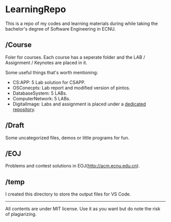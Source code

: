# LearningRepo

This is a repo of my codes and learning materials during while taking the bachelor's degree of Software Engineering in ECNU.

## /Course

Foler for courses. Each course has a seperate folder and the LAB / Assignment / Keynotes are placed in it.

Some useful things that's worth mentioning:

- CS:APP: 5 Lab solution for CSAPP.
- OSConecpts: Lab report and modified version of pintos.
- DatabaseSystem: 5 LABs.
- ComputerNetwork: 5 LABs.
- DigitalImage: Labs and assignment is placed under a [dedicated repository](https://github.com/BillChen2K/DigitalImage).

## /Draft

Some uncategorized files, demos or little programs for fun.

## /EOJ

Problems and contest solutions in EOJ(http://acm.ecnu.edu.cn).

## /temp

I created this directory to store the output files for VS Code.

---

All contents are under MIT license. Use it as you want but do note the risk of plagiarizing.